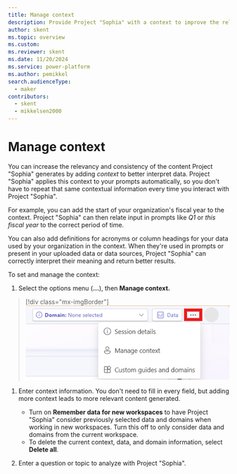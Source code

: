 ```yaml
---
title: Manage context
description: Provide Project "Sophia" with a context to improve the relevancy and consistency of generated reports.
author: skent
ms.topic: overview
ms.custom: 
ms.reviewer: skent
ms.date: 11/20/2024
ms.service: power-platform
ms.author: pemikkel
search.audienceType:
  - maker
contributors:
  - skent
  - mikkelsen2000
---
```


# Manage context

You can increase the relevancy and consistency of the content Project "Sophia" generates by adding _context_ to better interpret data. Project "Sophia" applies this context to your prompts automatically, so you don't have to repeat that same contextual information every time you interact with Project "Sophia".

For example, you can add the start of your organization's fiscal year to the context. Project "Sophia" can then relate input in prompts like _Q1_ or _this fiscal year_ to the correct period of time.

You can also add definitions for acronyms or column headings for your data used by your organization in the context. When they're used in prompts or present in your uploaded data or data sources, Project "Sophia" can correctly interpret their meaning and return better results.

To set and manage the context:

1. Select the options menu (**&hellip;**), then **Manage context.**

> [!div class="mx-imgBorder"]
> ![Screenshot showing the location of the options menu](media/context-select.png)

1. Enter context information. You don't need to fill in every field, but adding more context leads to more relevant content generated.

   - Turn on **Remember data for new workspaces** to have Project "Sophia" consider previously selected data and domains when working in new workspaces. Turn this off to only consider data and domains from the current workspace.
   - To delete the current context, data, and domain information, select **Delete all**.

1. Enter a question or topic to analyze with Project "Sophia".
